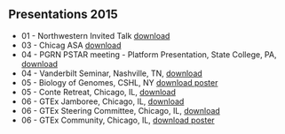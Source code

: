 ## Presentations 2015

- 01 - Northwestern Invited Talk [download](https://s3.amazonaws.com/imlab-open/Webdata/Presentations/2015/01-Northwestern-Biostat-HKI.pdf)
- 03 - Chicag ASA [download](https://s3.amazonaws.com/imlab-open/Webdata/Presentations/2015/03-GeneX-Retreat-ASA-Chicago-HKI.pdf)
- 04 - PGRN PSTAR meeting - Platform Presentation, State College, PA,  [download](https://s3.amazonaws.com/imlab-open/Webdata/Presentations/2015/PSTAR.pdf)
- 04 - Vanderbilt Seminar, Nashville, TN, [download](https://s3.amazonaws.com/imlab-open/Webdata/Presentations/2015/04-Vanderbilt-Seminar.pdf)
- 05 - Biology of Genomes, CSHL, NY [download poster](https://s3.amazonaws.com/imlab-open/Webdata/Presentations/2015/05-BoG-2015.pdf)
- 05 - Conte Retreat, Chicago, IL, [download](https://s3.amazonaws.com/imlab-open/Webdata/Presentations/2015/05-Conte.pdf)
- 06 - GTEx Jamboree, Chicago, IL, [download](https://s3.amazonaws.com/imlab-open/Webdata/Presentations/2015/06-HKI-GTEx-jamboree-final.pdf)
- 06 - GTEx Steering Committee, Chicago, IL, [download](https://s3.amazonaws.com/imlab-open/Webdata/Presentations/2015/06-HKI-GTEx-Steering-Committee.pdf)
- 06 - GTEx Community, Chicago, IL, [download poster](https://s3.amazonaws.com/imlab-open/Webdata/Presentations/2015/06-GTEx-community.pdf)
